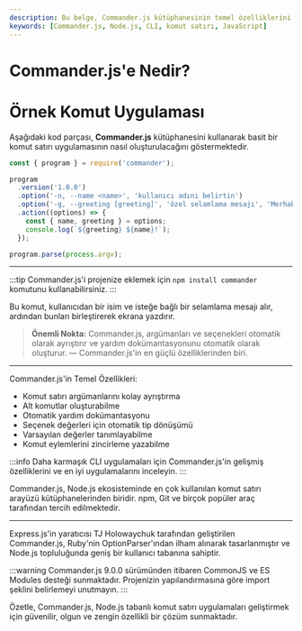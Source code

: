 ```yaml
---
description: Bu belge, Commander.js kütüphanesinin temel özelliklerini ve kullanımını açıklamaktadır. Node.js komut satırı uygulamaları geliştirmek için popüler bir çözüm sunar.
keywords: [Commander.js, Node.js, CLI, komut satırı, JavaScript]
---
```


# Commander.js'e Nedir?

# Örnek Komut Uygulaması

Aşağıdaki kod parçası, **Commander.js** kütüphanesini kullanarak basit bir komut satırı uygulamasının nasıl oluşturulacağını göstermektedir.

```javascript
const { program } = require('commander');

program
  .version('1.0.0')
  .option('-n, --name <name>', 'kullanıcı adını belirtin')
  .option('-g, --greeting [greeting]', 'özel selamlama mesajı', 'Merhaba')
  .action((options) => {
    const { name, greeting } = options;
    console.log(`${greeting} ${name}!`);
  });

program.parse(process.argv);
```

---

:::tip
Commander.js'i projenize eklemek için `npm install commander` komutunu kullanabilirsiniz.
:::

Bu komut, kullanıcıdan bir isim ve isteğe bağlı bir selamlama mesajı alır, ardından bunları birleştirerek ekrana yazdırır.

> **Önemli Nokta:** Commander.js, argümanları ve seçenekleri otomatik olarak ayrıştırır ve yardım dokümantasyonunu otomatik olarak oluşturur.
> — Commander.js'in en güçlü özelliklerinden biri.

---

Commander.js'in Temel Özellikleri:

- Komut satırı argümanlarını kolay ayrıştırma
- Alt komutlar oluşturabilme
- Otomatik yardım dokümantasyonu
- Seçenek değerleri için otomatik tip dönüşümü
- Varsayılan değerler tanımlayabilme
- Komut eylemlerini zincirleme yazabilme

:::info
Daha karmaşık CLI uygulamaları için Commander.js'in gelişmiş özelliklerini ve en iyi uygulamalarını inceleyin.
:::

Commander.js, Node.js ekosisteminde en çok kullanılan komut satırı arayüzü kütüphanelerinden biridir. npm, Git ve birçok popüler araç tarafından tercih edilmektedir.

---

Express.js'in yaratıcısı TJ Holowaychuk tarafından geliştirilen Commander.js, Ruby'nin OptionParser'ından ilham alınarak tasarlanmıştır ve Node.js topluluğunda geniş bir kullanıcı tabanına sahiptir.

:::warning
Commander.js 9.0.0 sürümünden itibaren CommonJS ve ES Modules desteği sunmaktadır. Projenizin yapılandırmasına göre import şeklini belirlemeyi unutmayın.
:::

Özetle, Commander.js, Node.js tabanlı komut satırı uygulamaları geliştirmek için güvenilir, olgun ve zengin özellikli bir çözüm sunmaktadır.